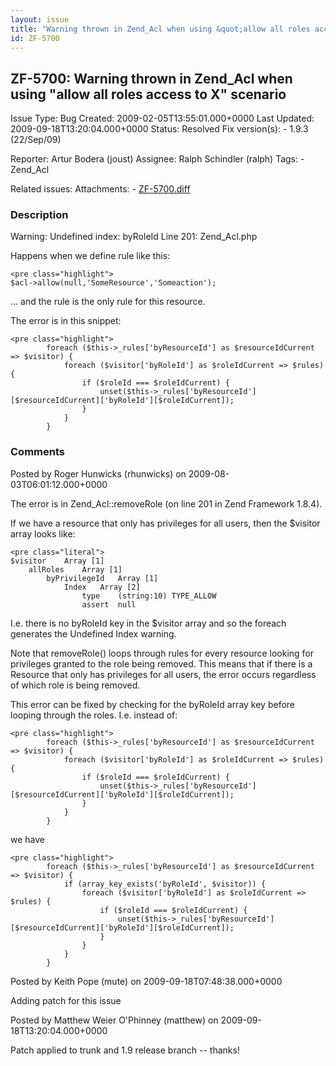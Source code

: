 ```yaml
---
layout: issue
title: "Warning thrown in Zend_Acl when using &quot;allow all roles access to X&quot; scenario"
id: ZF-5700
---
```


ZF-5700: Warning thrown in Zend\_Acl when using "allow all roles access to X" scenario
--------------------------------------------------------------------------------------

 Issue Type: Bug Created: 2009-02-05T13:55:01.000+0000 Last Updated: 2009-09-18T13:20:04.000+0000 Status: Resolved Fix version(s): - 1.9.3 (22/Sep/09)
 
 Reporter:  Artur Bodera (joust)  Assignee:  Ralph Schindler (ralph)  Tags: - Zend\_Acl
 
 Related issues: 
 Attachments: - [ZF-5700.diff](/issues/secure/attachment/12222/ZF-5700.diff)
 
### Description

Warning: Undefined index: byRoleId Line 201: Zend\_Acl.php

Happens when we define rule like this:

 
    <pre class="highlight">
    $acl->allow(null,'SomeResource','Someaction');


... and the rule is the only rule for this resource.

The error is in this snippet:

 
    <pre class="highlight">
            foreach ($this->_rules['byResourceId'] as $resourceIdCurrent => $visitor) {
                foreach ($visitor['byRoleId'] as $roleIdCurrent => $rules) {
                    if ($roleId === $roleIdCurrent) {
                        unset($this->_rules['byResourceId'][$resourceIdCurrent]['byRoleId'][$roleIdCurrent]);
                    }
                }
            }


 

 

### Comments

Posted by Roger Hunwicks (rhunwicks) on 2009-08-03T06:01:12.000+0000

The error is in Zend\_Acl::removeRole (on line 201 in Zend Framework 1.8.4).

If we have a resource that only has privileges for all users, then the $visitor array looks like:

 
    <pre class="literal">
    $visitor    Array [1]   
        allRoles    Array [1]   
            byPrivilegeId   Array [1]   
                Index   Array [2]   
                    type    (string:10) TYPE_ALLOW  
                    assert  null    


I.e. there is no byRoleId key in the $visitor array and so the foreach generates the Undefined Index warning.

Note that removeRole() loops through rules for every resource looking for privileges granted to the role being removed. This means that if there is a Resource that only has privileges for all users, the error occurs regardless of which role is being removed.

This error can be fixed by checking for the byRoleId array key before looping through the roles. I.e. instead of:

 
    <pre class="highlight">
            foreach ($this->_rules['byResourceId'] as $resourceIdCurrent => $visitor) {
                foreach ($visitor['byRoleId'] as $roleIdCurrent => $rules) {
                    if ($roleId === $roleIdCurrent) {
                        unset($this->_rules['byResourceId'][$resourceIdCurrent]['byRoleId'][$roleIdCurrent]);
                    }
                }
            }


we have

 
    <pre class="highlight">
            foreach ($this->_rules['byResourceId'] as $resourceIdCurrent => $visitor) {
                if (array_key_exists('byRoleId', $visitor)) {
                    foreach ($visitor['byRoleId'] as $roleIdCurrent => $rules) {
                        if ($roleId === $roleIdCurrent) {
                            unset($this->_rules['byResourceId'][$resourceIdCurrent]['byRoleId'][$roleIdCurrent]);
                        }
                    }
                }
            }


 

 

Posted by Keith Pope (mute) on 2009-09-18T07:48:38.000+0000

Adding patch for this issue

 

 

Posted by Matthew Weier O'Phinney (matthew) on 2009-09-18T13:20:04.000+0000

Patch applied to trunk and 1.9 release branch -- thanks!

 

 